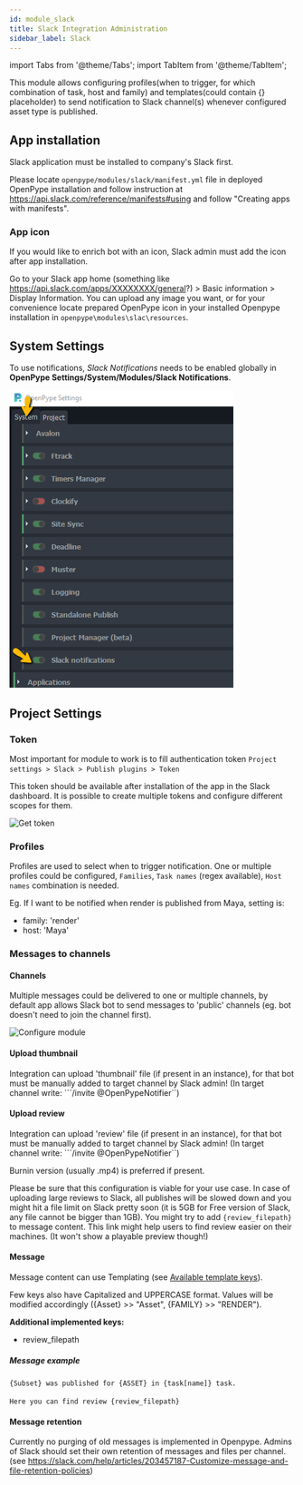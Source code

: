 ```yaml
---
id: module_slack
title: Slack Integration Administration
sidebar_label: Slack
---
```


import Tabs from '@theme/Tabs';
import TabItem from '@theme/TabItem';


This module allows configuring profiles(when to trigger, for which combination of task, host and family)
and templates(could contain {} placeholder) to send notification to Slack channel(s)
whenever configured asset type is published.


## App installation

Slack application must be installed to company's Slack first. 

Please locate `openpype/modules/slack/manifest.yml` file in deployed OpenPype installation and follow instruction at
https://api.slack.com/reference/manifests#using and follow "Creating apps with manifests".

### App icon

If you would like to enrich bot with an icon, Slack admin must add the icon after app installation. 

Go to your Slack app home (something like https://api.slack.com/apps/XXXXXXXX/general?) > Basic information > Display Information.
You can upload any image you want, or for your convenience locate prepared OpenPype icon in your installed Openpype installation in `openpype\modules\slac\resources`.

## System Settings

To use notifications, *Slack Notifications* needs to be enabled globally in **OpenPype Settings/System/Modules/Slack Notifications**.

![Configure module](assets/slack_system.png)


## Project Settings

### Token
Most important for module to work is to fill authentication token 
```Project settings > Slack > Publish plugins > Token```

This token should be available after installation of the app in the Slack dashboard.
It is possible to create multiple tokens and configure different scopes for them.

![Get token](assets/slack_token.png)

### Profiles
Profiles are used to select when to trigger notification. One or multiple profiles
could be configured, `Families`, `Task names` (regex available), `Host names` combination is needed.

Eg. If I want to be notified when render is published from Maya, setting is:

- family: 'render'
- host: 'Maya'

### Messages to channels

#### Channels
Multiple messages could be delivered to one or multiple channels, by default app allows Slack bot
to send messages to 'public' channels (eg. bot doesn't need to join the channel first).

![Configure module](assets/slack_project.png)

#### Upload thumbnail
Integration can upload 'thumbnail' file (if present in an instance), for that bot must be 
manually added to target channel by Slack admin!
(In target channel write: ```/invite @OpenPypeNotifier``)

#### Upload review
Integration can upload 'review' file (if present in an instance), for that bot must be 
manually added to target channel by Slack admin!
(In target channel write: ```/invite @OpenPypeNotifier``)

Burnin version (usually .mp4) is preferred if present.

Please be sure that this configuration is viable for your use case. In case of uploading large reviews to Slack, 
all publishes will be slowed down and you might hit a file limit on Slack pretty soon (it is 5GB for Free version of Slack, any file cannot be bigger than 1GB).
You might try to add `{review_filepath}` to message content. This link might help users to find review easier on their machines.
(It won't show a playable preview though!)

#### Message
Message content can use Templating (see [Available template keys](admin_settings_project_anatomy#available-template-keys)).

Few keys also have Capitalized and UPPERCASE format. Values will be modified accordingly ({Asset} >> "Asset", {FAMILY} >> "RENDER").

**Additional implemented keys:**
- review_filepath

##### Message example
```
{Subset} was published for {ASSET} in {task[name]} task.

Here you can find review {review_filepath}
```

#### Message retention
Currently no purging of old messages is implemented in Openpype. Admins of Slack should set their own retention of messages and files per channel.
(see https://slack.com/help/articles/203457187-Customize-message-and-file-retention-policies)
